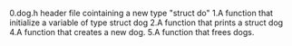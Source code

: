 0.dog.h header file cointaining a new type "struct do"
1.A function that initialize a variable of type struct dog
2.A function that prints a struct dog
4.A function that creates a new dog.
5.A function that frees dogs.
